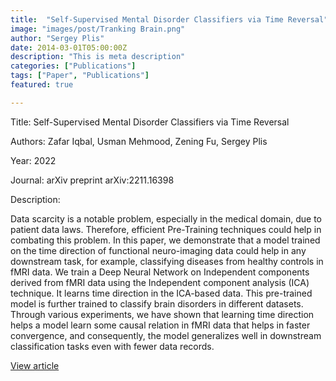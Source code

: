 ```yaml
---
title:  "Self-Supervised Mental Disorder Classifiers via Time Reversal"
image: "images/post/Tranking Brain.png"
author: "Sergey Plis"
date: 2014-03-01T05:00:00Z
description: "This is meta description"
categories: ["Publications"]
tags: ["Paper", "Publications"]
featured: true

---
```

Title: Self-Supervised Mental Disorder Classifiers via Time Reversal
  
Authors: Zafar Iqbal, Usman Mehmood, Zening Fu, Sergey Plis
  
Year: 2022
  
Journal: arXiv preprint arXiv:2211.16398
  
Description:
  
Data scarcity is a notable problem, especially in the medical domain, due to patient data laws. Therefore, efficient Pre-Training techniques could help in combating this problem. In this paper, we demonstrate that a model trained on the time direction of functional neuro-imaging data could help in any downstream task, for example, classifying diseases from healthy controls in fMRI data. We train a Deep Neural Network on Independent components derived from fMRI data using the Independent component analysis (ICA) technique. It learns time direction in the ICA-based data. This pre-trained model is further trained to classify brain disorders in different datasets. Through various experiments, we have shown that learning time direction helps a model learn some causal relation in fMRI data that helps in faster convergence, and consequently, the model generalizes well in downstream classification tasks even with fewer data records.

  
[View article](https://arxiv.org/abs/2211.16398)  
